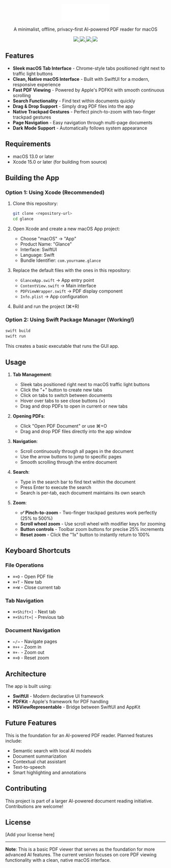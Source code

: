<p align="center">
  <img src="assets/glance.png" width="150"/>
  <p align="center">A minimalist, offline, privacy-first AI-powered PDF reader for macOS</p>

  <p align="center">
    <a href="https://github.com/SusanketSarkar/Glance/releases">
      <img src="https://img.shields.io/github/v/release/SusanketSarkar/Glance?label=release"/>
    </a>
    <a href="http://discordapp.com/users/1236004126878335150">
      <img src="https://img.shields.io/badge/Join%20our-Discord-5865F2?logo=discord&logoColor=white"/>
    </a>
    <a href="https://x.com/positivlyskewed">
      <img src="https://img.shields.io/badge/Follow%20on-X-000000?logo=x&logoColor=white"/>
    </a>
    <a href="#">
      <img src="https://img.shields.io/badge/license-MIT-green"/>
    </a>
  </p>
</p>

## Features

- **Sleek macOS Tab Interface** - Chrome-style tabs positioned right next to traffic light buttons
- **Clean, Native macOS Interface** - Built with SwiftUI for a modern, responsive experience
- **Fast PDF Viewing** - Powered by Apple's PDFKit with smooth continuous scrolling
- **Search Functionality** - Find text within documents quickly
- **Drag & Drop Support** - Simply drag PDF files into the app
- **Native Trackpad Gestures** - Perfect pinch-to-zoom with two-finger trackpad gestures
- **Page Navigation** - Easy navigation through multi-page documents
- **Dark Mode Support** - Automatically follows system appearance

## Requirements

- macOS 13.0 or later
- Xcode 15.0 or later (for building from source)

## Building the App

### Option 1: Using Xcode (Recommended)

1. Clone this repository:
   ```bash
   git clone <repository-url>
   cd glance
   ```

2. Open Xcode and create a new macOS App project:
   - Choose "macOS" → "App"
   - Product Name: "Glance"
   - Interface: SwiftUI
   - Language: Swift
   - Bundle Identifier: `com.yourname.glance`

3. Replace the default files with the ones in this repository:
   - `GlanceApp.swift` → App entry point
   - `ContentView.swift` → Main interface
   - `PDFViewWrapper.swift` → PDF display component
   - `Info.plist` → App configuration

4. Build and run the project (⌘+R)

### Option 2: Using Swift Package Manager (Working!)

```bash
swift build
swift run
```

This creates a basic executable that runs the GUI app.

## Usage

1. **Tab Management**:
   - Sleek tabs positioned right next to macOS traffic light buttons
   - Click the "+" button to create new tabs
   - Click on tabs to switch between documents
   - Hover over tabs to see close buttons (×)
   - Drag and drop PDFs to open in current or new tabs

2. **Opening PDFs**:
   - Click "Open PDF Document" or use ⌘+O
   - Drag and drop PDF files directly into the app window

3. **Navigation**:
   - Scroll continuously through all pages in the document
   - Use the arrow buttons to jump to specific pages
   - Smooth scrolling through the entire document

4. **Search**:
   - Type in the search bar to find text within the document
   - Press Enter to execute the search
   - Search is per-tab, each document maintains its own search

5. **Zoom**:
   - **✅ Pinch-to-zoom** - Two-finger trackpad gestures work perfectly (25% to 500%)
   - **Scroll wheel zoom** - Use scroll wheel with modifier keys for zooming
   - **Button controls** - Toolbar zoom buttons for precise 25% increments  
   - **Reset zoom** - Click the "1x" button to instantly return to 100%

## Keyboard Shortcuts

### File Operations
- `⌘+O` - Open PDF file
- `⌘+T` - New tab  
- `⌘+W` - Close current tab

### Tab Navigation
- `⌘+Shift+]` - Next tab
- `⌘+Shift+[` - Previous tab

### Document Navigation
- `←/→` - Navigate pages
- `⌘++` - Zoom in
- `⌘+-` - Zoom out
- `⌘+0` - Reset zoom

## Architecture

The app is built using:
- **SwiftUI** - Modern declarative UI framework
- **PDFKit** - Apple's framework for PDF handling
- **NSViewRepresentable** - Bridge between SwiftUI and AppKit

## Future Features

This is the foundation for an AI-powered PDF reader. Planned features include:
- Semantic search with local AI models
- Document summarization
- Contextual chat assistant
- Text-to-speech
- Smart highlighting and annotations

## Contributing

This project is part of a larger AI-powered document reading initiative. Contributions are welcome!

## License

[Add your license here]

---

**Note**: This is a basic PDF viewer that serves as the foundation for more advanced AI features. The current version focuses on core PDF viewing functionality with a clean, native macOS interface. 
